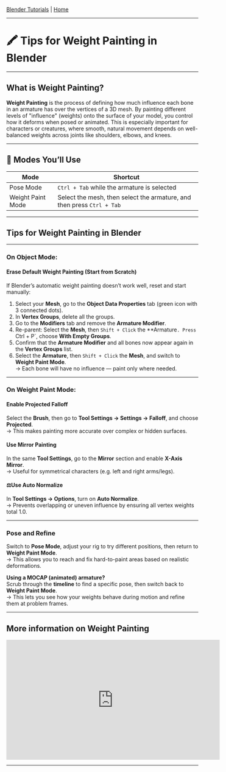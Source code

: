 [Blender Tutorials](README.md) | [Home](../../README.md)

---

# 🖍️ Tips for Weight Painting in Blender

---

## What is Weight Painting?

**Weight Painting** is the process of defining how much influence each bone in an armature has over the vertices of a 3D mesh. By painting different levels of "influence" (weights) onto the surface of your model, you control how it deforms when posed or animated. This is especially important for characters or creatures, where smooth, natural movement depends on well-balanced weights across joints like shoulders, elbows, and knees.

---

## 🔧 Modes You’ll Use

| **Mode**               | **Shortcut**                                                           |
|------------------------|------------------------------------------------------------------------|
| Pose Mode              | `Ctrl + Tab` while the armature is selected                            | 
| Weight Paint Mode      | Select the mesh, then select the armature, and then press `Ctrl + Tab` |

---

## Tips for Weight Painting in Blender

---

### On Object Mode:

#### Erase Default Weight Painting (Start from Scratch)

If Blender’s automatic weight painting doesn’t work well, reset and start manually:

1. Select your **Mesh**, go to the **Object Data Properties** tab (green icon with 3 connected dots).  
2. In **Vertex Groups**, delete all the groups.  
3. Go to the **Modifiers** tab and remove the **Armature Modifier**.  
4. Re-parent: Select the **Mesh**, then `Shift + Click` the **Armature`. Press `Ctrl + P`, choose **With Empty Groups**.  
5. Confirm that the **Armature Modifier** and all bones now appear again in the **Vertex Groups** list.  
6. Select the **Armature**, then `Shift + Click` the **Mesh**, and switch to **Weight Paint Mode**.  
→ Each bone will have no influence — paint only where needed.

---

### On Weight Paint Mode:

#### Enable Projected Falloff

Select the **Brush**, then go to **Tool Settings → Settings → Falloff**, and choose **Projected**.  
→ This makes painting more accurate over complex or hidden surfaces.

#### Use Mirror Painting

In the same **Tool Settings**, go to the **Mirror** section and enable **X-Axis Mirror**.  
→ Useful for symmetrical characters (e.g. left and right arms/legs).

#### ⚖Use Auto Normalize

In **Tool Settings → Options**, turn on **Auto Normalize**.  
→ Prevents overlapping or uneven influence by ensuring all vertex weights total 1.0.

---

### Pose and Refine

Switch to **Pose Mode**, adjust your rig to try different positions, then return to **Weight Paint Mode**.  
→ This allows you to reach and fix hard-to-paint areas based on realistic deformations.

**Using a MOCAP (animated) armature?**  
Scrub through the **timeline** to find a specific pose, then switch back to **Weight Paint Mode**.  
→ This lets you see how your weights behave during motion and refine them at problem frames.

---

## More information on Weight Painting

<iframe width="560" height="315" src="https://www.youtube.com/embed/tUIIauuXveE?si=sFluA-G-db_YvBA-" title="YouTube video player" frameborder="0" allow="accelerometer; autoplay; clipboard-write; encrypted-media; gyroscope; picture-in-picture; web-share" referrerpolicy="strict-origin-when-cross-origin" allowfullscreen></iframe>

---
